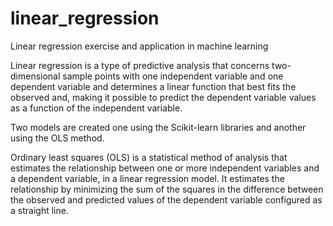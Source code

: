 # linear_regression
Linear regression exercise and application in machine learning

Linear regression is a type of predictive analysis that concerns two-dimensional sample points with one independent variable and one dependent variable and determines a linear function that best fits the observed and, making it possible to predict the dependent variable values as a function of the independent variable.

Two models are created one using the Scikit-learn libraries and another using the OLS method.


Ordinary least squares (OLS) is a statistical method of analysis that estimates the relationship between one or more independent variables and a dependent variable, in a linear regression model. It estimates the relationship by minimizing the sum of the squares in the difference between the observed and predicted values of the dependent variable configured as a straight line.
